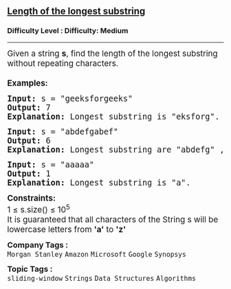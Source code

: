 <h2><a href="https://www.geeksforgeeks.org/problems/length-of-the-longest-substring3036/1?page=1&category=sliding-window&sortBy=submissions">Length of the longest substring</a></h2><h3>Difficulty Level : Difficulty: Medium</h3><hr><div class="problems_problem_content__Xm_eO"><p><span style="font-size: 14pt;">Given a string <strong>s</strong>, find the length of the longest substring without repeating characters. <br><br><strong>Examples:</strong></span></p>
<pre><span style="font-size: 14pt;"><strong>Input: </strong>s = "geeksforgeeks"<strong>
Output: </strong>7
<strong>Explanation: </strong>Longest substring is "eksforg".</span></pre>
<pre><span style="font-size: 14pt;"><strong>Input: </strong>s = "abdefgabef"
<strong>Output: </strong>6
<strong>Explanation: </strong>Longest substring are "abdefg" , "bdefga" and "defgab".</span></pre>
<pre><span style="font-size: 14pt;"><strong>Input: </strong>s = "aaaaa"<strong>
Output: </strong>1
<strong>Explanation: </strong>Longest substring is "a".</span></pre>
<div><span style="font-size: 14pt;"><strong>Constraints:</strong><br>1 ≤ s.size() ≤ 10<sup>5</sup></span></div>
<div><span style="font-size: 14pt;">It is guaranteed that all characters of the String s will be lowercase letters from <strong>'a'</strong> to <strong>'z'</strong></span></div></div><p><span style=font-size:18px><strong>Company Tags : </strong><br><code>Morgan Stanley</code>&nbsp;<code>Amazon</code>&nbsp;<code>Microsoft</code>&nbsp;<code>Google</code>&nbsp;<code>Synopsys</code>&nbsp;<br><p><span style=font-size:18px><strong>Topic Tags : </strong><br><code>sliding-window</code>&nbsp;<code>Strings</code>&nbsp;<code>Data Structures</code>&nbsp;<code>Algorithms</code>&nbsp;